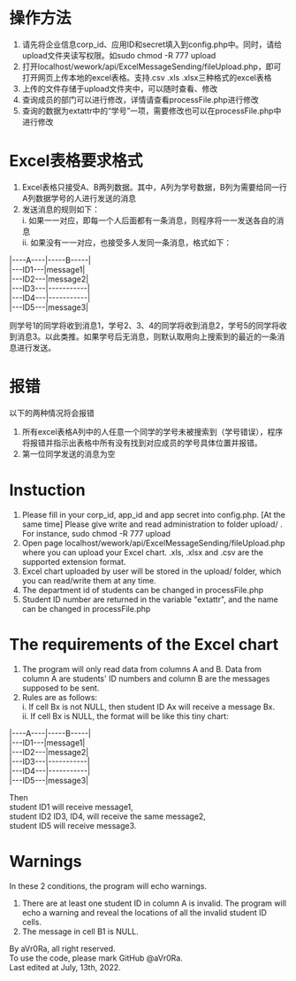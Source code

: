 # 操作方法

1. 请先将企业信息corp_id、应用ID和secret填入到config.php中。同时，请给upload文件夹读写权限。如sudo chmod -R 777 upload
2. 打开localhost/wework/api/ExcelMessageSending/fileUpload.php，即可打开网页上传本地的excel表格。支持.csv .xls .xlsx三种格式的excel表格
3. 上传的文件存储于upload文件夹中，可以随时查看、修改
4. 查询成员的部门可以进行修改，详情请查看processFile.php进行修改
5. 查询的数据为extattr中的“学号”一项，需要修改也可以在processFile.php中进行修改

# Excel表格要求格式
1. Excel表格只接受A、B两列数据。其中，A列为学号数据，B列为需要给同一行A列数据学号的人进行发送的消息
2. 发送消息的规则如下： <br />
i. 如果一一对应，即每一个人后面都有一条消息，则程序将一一发送各自的消息 <br />
ii. 如果没有一一对应，也接受多人发同一条消息，格式如下： <br />

|----A----|-----B-----| <br />
|---ID1---|message1| <br />
|---ID2---|message2| <br />
|---ID3---|-----------| <br />
|---ID4---|-----------| <br />
|---ID5---|message3| <br />


则学号1的同学将收到消息1，学号2、3、4的同学将收到消息2，学号5的同学将收到消息3。以此类推。如果学号后无消息，则默认取用向上搜索到的最近的一条消息进行发送。

# 报错
以下的两种情况将会报错
1. 所有excel表格A列中的人任意一个同学的学号未被搜索到（学号错误），程序将报错并指示出表格中所有没有找到对应成员的学号具体位置并报错。
2. 第一位同学发送的消息为空

# Instuction

1. Please fill in your corp_id, app_id and app secret into config.php. 
[At the same time] Please give write and read administration to folder upload/ . For instance, sudo chmod -R 777 upload
2. Open page localhost/wework/api/ExcelMessageSending/fileUpload.php where you can upload your Excel chart. .xls, .xlsx and .csv are the supported extension format.
3. Excel chart uploaded by user will be stored in the upload/ folder, which you can read/write them at any time.
4. The department id of students can be changed in processFile.php
5. Student ID number are returned in the variable "extattr", and the name can be changed in processFile.php

# The requirements of the Excel chart
1. The program will only read data from columns A and B. Data from column A are students' ID numbers and column B are the messages supposed to be sent.
2. Rules are as follows: <br />
i. If cell Bx is not NULL, then student ID Ax will receive a message Bx. <br />
ii. If cell Bx is NULL, the format will be like this tiny chart: <br />

|----A----|-----B-----| <br />
|---ID1---|message1| <br />
|---ID2---|message2| <br />
|---ID3---|-----------| <br />
|---ID4---|-----------| <br />
|---ID5---|message3| <br />

Then <br />
student ID1 will receive message1,  <br />
student ID2 ID3, ID4, will receive the same message2, <br />
student ID5 will receive message3. <br />

# Warnings
In these 2 conditions, the program will echo warnings.
1. There are at least one student ID in column A is invalid. The program will echo a warning and reveal the locations of all the invalid student ID cells.
2. The message in cell B1 is NULL.


By aVr0Ra, all right reserved. <br />
To use the code, please mark GitHub @aVr0Ra. <br />
Last edited at July, 13th, 2022.


